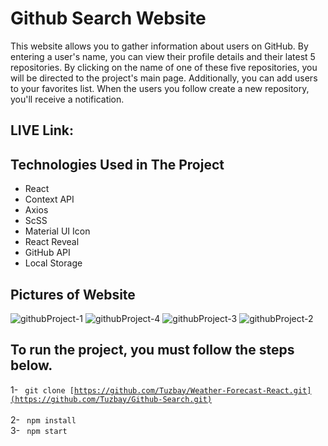 # Github Search Website</center>

This website allows you to gather information about users on GitHub. By entering a user's name, you can view their profile details and their latest 5 repositories. By clicking on the name of one of these five repositories, you will be directed to the project's main page. Additionally, you can add users to your favorites list. When the users you follow create a new repository, you'll receive a notification.

## LIVE Link: 

## Technologies Used in The Project

- React
- Context API
- Axios
- ScSS
- Material UI Icon
- React Reveal
- GitHub API
- Local Storage

## Pictures of Website
![githubProject-1](https://github.com/Tuzbay/Github-Search/assets/77413300/db9fd96f-ffa7-4a7e-8ed0-5f60a6a0f166)
![githubProject-4](https://github.com/Tuzbay/Github-Search/assets/77413300/6b5d456e-8d36-483b-9328-4e19c42a6243)
![githubProject-3](https://github.com/Tuzbay/Github-Search/assets/77413300/a6ffaad8-d2d6-4c2c-879e-4f81680b638f)
![githubProject-2](https://github.com/Tuzbay/Github-Search/assets/77413300/70d03316-1d6c-44ba-9503-d5c09b84cb00)

## To run the project, you must follow the steps below.

1- <code> git clone [https://github.com/Tuzbay/Weather-Forecast-React.git](https://github.com/Tuzbay/Github-Search.git) </code> <br/> 
2- <code> npm install </code> <br/>
3- <code> npm start </code>


